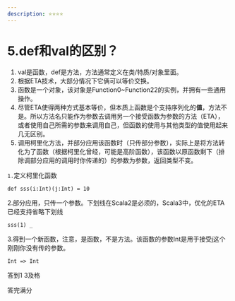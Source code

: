 ```yaml
---
description: ⭐️⭐️⭐️⭐️
---
```


# 5.def和val的区别？

1. val是函数，def是方法，方法通常定义在类/特质/对象里面。
2. 根据ETA技术，大部分情况下它俩可以等价交换。
3. 函数是一个对象，该对象是Function0\~Function22的实例，并拥有一些通用操作。
4. 尽管ETA使得两种方式基本等价，但本质上函数是个支持序列化的**值**，方法不是。所以方法名只能作为参数去调用另一个接受函数为参数的方法（ETA），或者使用自己所需的参数来调用自己，但函数的使用与其他类型的值使用起来几无区别。
5. 调用柯里化方法，并部分应用该函数时（只传部分参数），实际上是将方法转化为了函数（根据柯里化曾经，可能是高阶函数），该函数以原函数剩下（排除调部分应用的调用时你传递的）的参数为参数，返回类型不变。

`1.`定义柯里化函数

`def sss(i:Int)(j:Int) = 10`&#x20;

2.部分应用，只传一个参数。下划线在Scala2是必须的，Scala3中，优化的ETA已经支持省略下划线

`sss(1) _` &#x20;

3.得到一个新函数，注意，是函数，不是方法。该函数的参数Int是用于接受j这个刚刚你没有传的参数。

`Int => Int`



答到1 3及格

答完满分
